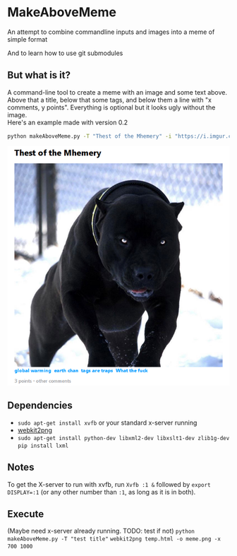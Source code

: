 # MakeAboveMeme
An attempt to combine commandline inputs and images into a meme of simple format

And to learn how to use git submodules
## But what is it?
A command-line tool to create a meme with an image and some text above. Above that a title, below that some tags, and below them a line with "x comments, y points". Everything is optional but it looks ugly without the image.  
Here's an example made with version 0.2
```bash
python makeAboveMeme.py -T "Thest of the Mhemery" -i "https://i.imgur.com/Y3w71er.jpg" --tag "global warming" --tag "earth chan" --tag "tags are traps" --tag "What the fuck" -c "other" -p 3
```
![invisible john cena](./docs/meme.png)

## Dependencies
* `sudo apt-get install xvfb` or your standard x-server running
* [webkit2png](https://stackoverflow.com/a/48537053/2550406)
* `sudo apt-get install python-dev libxml2-dev libxslt1-dev zlib1g-dev`
  `pip install lxml`

## Notes
To get the X-server to run with xvfb, run `Xvfb :1 &` followed by `export DISPLAY=:1` (or any other number than `:1`, as long as it is in both).

## Execute
(Maybe need x-server already running. TODO: test if not)
`python makeAboveMeme.py -T "test title"`
`webkit2png temp.html -o meme.png -x 700 1000`
